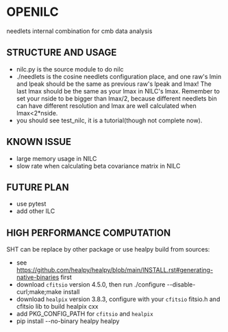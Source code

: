 # OPENILC
needlets internal combination for cmb data analysis

## STRUCTURE AND USAGE
* nilc.py is the source module to do nilc
* ./needlets is the cosine needlets configuration place, and one raw's lmin and lpeak should be the same as previous raw's lpeak and lmax! The last lmax should be the same as your lmax in NILC's lmax. Remember to set your nside to be bigger than lmax/2, because different needlets bin can have different resolution and lmax are well calculated when lmax<2*nside.
* you should see test_nilc, it is a tutorial(though not complete now).

## KNOWN ISSUE
* large memory usage in NILC
* slow rate when calculating beta covariance matrix in NILC

## FUTURE PLAN
* use pytest
* add other ILC

## HIGH PERFORMANCE COMPUTATION
SHT can be replace by other package or use healpy build from sources:
* see https://github.com/healpy/healpy/blob/main/INSTALL.rst#generating-native-binaries first
* download `cfitsio` version 4.5.0, then run ./configure --disable-curl;make;make install
* download `healpix` version 3.8.3, configure with your `cfitsio` fitsio.h and cfitsio lib to build healpix cxx
* add PKG_CONFIG_PATH for `cfitsio` and `healpix`
* pip install --no-binary healpy healpy
